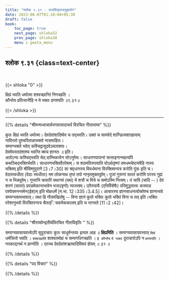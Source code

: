 ```yaml
---
title: "श्लोक ९.३१ - राजविद्यराजगुह्ययोग"
date: 2023-08-07T01:10:04+05:30
draft: false
book:
    toc_page: true
    next_page: shloka32
    prev_page: shloka30
    menu : geeta_menu
---
```




## श्लोक ९.३१ {class=text-center}

<br/>

{{< shloka  "0"  >}}

क्षिप्रं भवति धर्मात्मा शश्वच्छान्तिं निगच्छति ।  
कौन्तेय प्रतिजानीहि न मे भक्तः प्रणश्यति ॥९.३१॥

{{< /shloka >}}

---


{{% details "श्रीमन्मध्वाचार्यभगवत्पादाचर्य विरचित  गीताभाष्य" %}}

कुतः क्षिप्रं भवति धर्मात्मा। देवदेवांशादिष्वेव च 
तद्भवति। उक्तं च सामवेदे शाण्डिल्यशाखायाम्    
नाविरतो दुश्चरितान्नाभक्तो नासमाहितः।  
सम्यग्भक्तो भवेत् कश्चिद्वासुदवेऽमलाशयः।  
देवर्षयस्तदंशाश्च भवन्ति क्वच ज्ञानतः ॥  इति।  
अतोऽन्यः कश्चिद्भवति चेत् दाम्भिकत्वेन 
सोऽनुमेयः। साधारणपापानां सत्सङ्गान्महत्यपि 
कथञ्चिद्भक्तिर्भवति। साधारणभक्तिर्वेतरेषाम्। स 
शठमतिरुपयाति योऽर्थतृष्णां तमधमचेष्टमवैहि नास्य 
भक्तिम् इति श्रीविष्णुपुराणे [3।7।30] सा श्रद्दधानस्य 
विवर्धमाना विरक्तिमन्यत्र करोति पुंसः इति 
च।वेदास्त्वधीता (वेदाः स्वधीताः) मम लोकनाथ तृप्तं तपो 
नानृतमुक्तपूर्वम्। पूजां गुरूणां सततं करोमि परस्य 
गुह्यं न च भिन्नपूर्वम्। गुप्तानि चत्वारि यथागमं (यथं) 
मे शत्रौ च मित्रे च समोऽस्मि नित्यम्। तं चापि (चादि 
-- ) देवं शरणं (सततं) प्रपन्नमेकान्तभावेन भजा(वृणो) 
म्यजस्रम्। एतैरुपायैः (एभिर्विशेषैः) परिशुद्धसत्त्वः 
कस्मान्न पश्येयमनन्तमेन(ईश)म् इति मोक्षधर्मे [म.भा.
12।335।3.4.5]। आचारस्य ज्ञानसाधनत्वोक्तेश्च ज्ञानाभावे 
सम्यग्भक्त्यभावात्। तथा हि गौतमखिलेषु -- विना ज्ञानं 
कुतो भक्तिः कुतो भक्तिं विना च तत् इति।भक्तिः 
परेशानुभवो विरक्तिरन्यत्र चैतत्ित्रकमेककालम् इति च 
भागवते [11।2।42]।

{{% /details %}}



{{% details "श्रीराघवेन्द्रतीर्थविरचित गीताविवृतिः " %}}

सम्यग्व्यवसायवत्त्वेऽपि सुदुराचारः कुतः साधुर्मन्तव्यः 
इत्यत आह ॥ **क्षिप्रमिति** । 
सम्यग्व्यवसायवत्त्वात् `क्षिप्रं` धर्मचित्तो भवति । 
`शश्वच्छांतिं` शाश्वतमोक्षं च सम्यगधिगच्छति । 
`हे कौन्तेय` `मे भक्तः` दुराचारोऽपि न
`प्रणश्यति` । नरकाद्यनर्थ न प्राप्नोति । 
एतच्च देवदेवांशऋष्यादिविषयं ज्ञेयम्‌ ॥ ३१ ॥

{{% /details %}}



{{% details "पद विचार" %}}


{{% /details %}}
